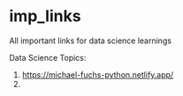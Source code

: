 # imp_links
All important links for data science learnings

Data Science Topics:
1. https://michael-fuchs-python.netlify.app/
2. 
